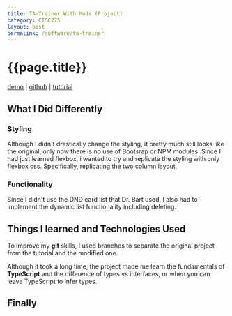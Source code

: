 ```yaml
---
title: TA-Trainer With Mods (Project)
category: CISC275
layout: post
permalink: /software/ta-trainer
---
```

# {{page.title}}
[demo](https://amanikiruga.github.io/react-sample-app/) | 
[github](https://github.com/amanikiruga/ta-trainer) | 
[tutorial](https://www.youtube.com/watch?v=q8eYF6cUi5c)

## What I Did Differently
### Styling
Although I didn't drastically change the styling, it pretty much still looks like the original, only now there is no use of Bootsrap or NPM modules. Since I had just learned flexbox, i wanted to try and replicate the styling with only flexbox css. Specifically, replicating the two column layout. 

### Functionality
Since I didn't use the DND card list that Dr. Bart used, I also had to implement the dynamic list functionality including deleting. 

## Things I learned and Technologies Used
To improve my **git** skills, I used branches to separate the original project from the tutorial and the modified one. 

Although it took a long time, the project made me learn the fundamentals of **TypeScript** and the difference of types vs interfaces, or when you can leave TypeScript to infer types. 

## Finally
I really enjoyed following Dr. Bart's tutorial as it was well explained and helped kickstart my learning of React and Typescript.